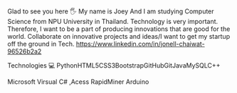 
Glad to see you here 🖐️
My name is Joey And I am studying Computer Science from NPU University in Thailand. Technology is very important. Therefore, I want to be a part of producing innovations that are good for the world. Collaborate on innovative projects and ideas/I want to get my startup off the ground in Tech.
https://www.linkedin.com/in/jonell-chaiwat-96526b2a2

Technologies 💻
PythonHTML5CSS3BootstrapGitHubGitJavaMySQLC++

Microsoft Virsual C# ,Acess
RapidMiner
Arduino
